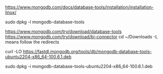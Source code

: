 https://www.mongodb.com/docs/database-tools/installation/installation-linux/

sudo dpkg -l mongodb-database-tools

https://www.mongodb.com/try/download/database-tools
https://www.mongodb.com/try/download/bi-connector
cd ~/Downloads
-L means follow the redirects

curl -LO https://fastdl.mongodb.org/tools/db/mongodb-database-tools-ubuntu2204-x86_64-100.6.1.deb

sudo dpkg -i mongodb-database-tools-ubuntu2204-x86_64-100.6.1.deb
